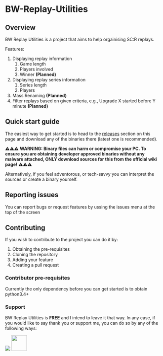 # BW-Replay-Utilities

## Overview

BW Replay Utilities is a project that aims to help orgainising SC:R replays.

Features:
1. Displaying replay information
    1. Game length
    2. Players involved
    3. Winner **(Planned)**
2. Displaying replay series information
    1. Series length
    2. Players
3. Mass Renaming **(Planned)**
4. Filter replays based on given criteria, e.g., Upgrade X started before Y minute **(Planned)**

## Quick start guide

The easiest way to get started is to head to the [releases][release-section] section on this page and download any of the binaries there (latest one is recommended).

⚠️⚠️⚠️ **WARNING:
Binary files can harm or compromise your PC. To ensure you are obtaining developer approved binaries without any malware attached, ONLY download sources for this from the official wiki page!** ⚠️⚠️⚠️

Alternatively, if you feel adventorous, or tech-savvy you can interpret the sources or create a binary yourself.

## Reporting issues

You can report bugs or request features by ussing the issues menu at the top of the screen

## Contributing

If you wish to contribute to the project you can do it by:
1. Obtaining the pre-requisites
2. Cloning the repository
3. Adding your feature
4. Creating a pull request

### Contributor pre-requisites

 Currently the only dependency before you can get started is to obtain python3.4+


### Support

 BW Replay Utilities is **FREE** and I intend to leave it that way. In any case, if you would like to say thank you or support me, you can do so by any of the following ways:

[<img src="https://www.paypalobjects.com/en_US/GB/i/btn/btn_donateCC_LG.gif">][paypal]
[<img src="https://c5.patreon.com/external/favicon/android-chrome-192x192.png?v=jw6AR4Rg74" height="50">][patreon]

[release-section]: https://github.com/janev94/BW-Replay-Utilities/releases
[paypal]: https://www.paypal.com/donate?hosted_button_id=ZXKVZTDUKU4MY
[patreon]: https://www.patreon.com/bw_replay_utilities
